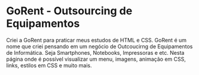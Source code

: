 # GoRent - Outsourcing de Equipamentos
 Criei a GoRent para praticar meus estudos de HTML e CSS. 
 GoRent é um nome que criei pensando em um negócio de Outcoucirng de Equipamentos de Informática. Seja Smartphones, Notebooks, Impressoras e etc.
 Nesta página onde é possível visualizar um menu, imagens, animação em CSS, links, estilos em CSS e muito mais. 

